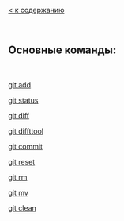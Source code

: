 [< к содержанию](./readme.md)

<br/>

## Основные команды:

<br/>

  [git add](./add.md)

  [git status](./status.md)

  [git diff](./diff.md)

  [git diffttool](./difftool.md)

  [git commit](./commit.md)

  [git reset](./reset.md)

  [git rm](./rm.md)

  [git mv](./mv.md)

  [git clean](./clean.md)